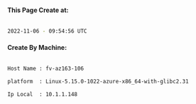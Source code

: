 
   
#### This Page Create at:

```bash

2022-11-06 - 09:54:56 UTC

```

#### Create By Machine:

```bash

Host Name : fv-az163-106

platform  : Linux-5.15.0-1022-azure-x86_64-with-glibc2.31

Ip Local  : 10.1.1.148

```

